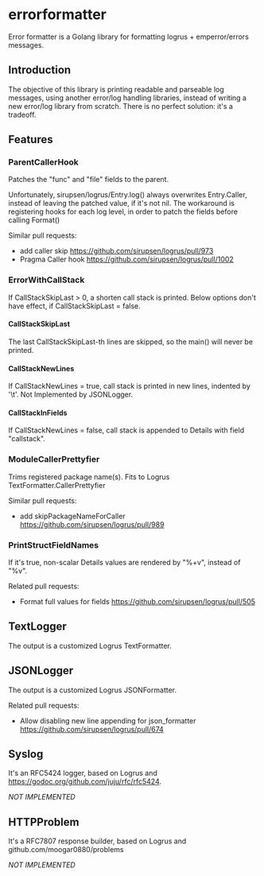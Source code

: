 # errorformatter

Error formatter is a Golang library for formatting logrus + emperror/errors messages.

## Introduction

The objective of this library is printing readable and parseable log messages, using another error/log handling libraries, instead of writing a new error/log library from scratch. There is no perfect solution: it's a tradeoff.

## Features

### ParentCallerHook

Patches the "func" and "file" fields to the parent.

Unfortunately, sirupsen/logrus/Entry.log() always overwrites Entry.Caller, instead of leaving the patched value, if it's not nil. The workaround is registering hooks for each log level, in order to patch the fields before calling Format()

Similar pull requests:

* add caller skip <https://github.com/sirupsen/logrus/pull/973>
* Pragma Caller hook <https://github.com/sirupsen/logrus/pull/1002>

### ErrorWithCallStack

If CallStackSkipLast > 0, a shorten call stack is printed. Below options don't have effect, if CallStackSkipLast = false.

#### CallStackSkipLast

The last CallStackSkipLast-th lines are skipped, so the main() will never be printed.

#### CallStackNewLines

If CallStackNewLines = true, call stack is printed in new lines, indented by '\t'. Not Implemented by JSONLogger.

#### CallStackInFields

If CallStackNewLines = false, call stack is appended to Details with field "callstack".

### ModuleCallerPrettyfier

Trims registered package name(s). Fits to Logrus TextFormatter.CallerPrettyfier

Similar pull requests:

* add skipPackageNameForCaller <https://github.com/sirupsen/logrus/pull/989>

### PrintStructFieldNames

If it's true, non-scalar Details values are rendered by "%+v", instead of "%v".

Related pull requests:

* Format full values for fields <https://github.com/sirupsen/logrus/pull/505>

## TextLogger

The output is a customized Logrus TextFormatter.

## JSONLogger

The output is a customized Logrus JSONFormatter.

Related pull requests:

* Allow disabling new line appending for json_formatter <https://github.com/sirupsen/logrus/pull/674>

## Syslog

It's an RFC5424 logger, based on Logrus and <https://godoc.org/github.com/juju/rfc/rfc5424>.

*NOT IMPLEMENTED*

## HTTPProblem

It's a RFC7807 response builder, based on Logrus and github.com/moogar0880/problems

*NOT IMPLEMENTED*
